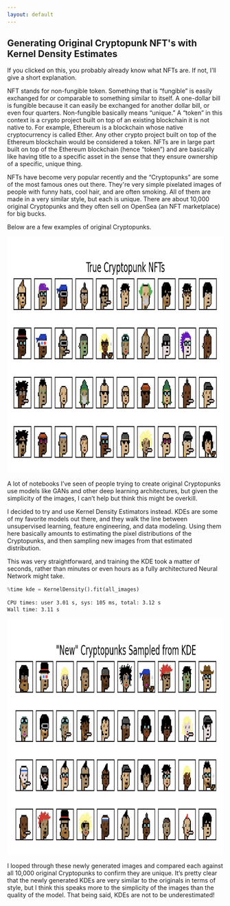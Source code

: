 ```yaml
---
layout: default
---
```


## Generating Original Cryptopunk NFT's with Kernel Density Estimates 

<script type="text/javascript" async="" src="https://cdnjs.cloudflare.com/ajax/libs/mathjax/2.7.4/MathJax.js?config=TeX-MML-AM_CHTML"></script> 


If you clicked on this, you probably already know what NFTs are. If not, I’ll give a short explanation. 

NFT stands for non-fungible token. Something that is “fungible” is easily exchanged for or comparable to something similar to itself. A one-dollar bill is fungible because it can easily be exchanged for another dollar bill, or even four quarters. Non-fungible basically means “unique.” A “token” in this context is a crypto project built on top of an existing blockchain it is not native to. For example, Ethereum is a blockchain whose native cryptocurrency is called Ether. Any other crypto project built on top of the Ethereum blockchain would be considered a token. NFTs are in large part built on top of the Ethereum blockchain (hence “token”) and are basically like having title to a specific asset in the sense that they ensure ownership of a specific, unique thing. 

NFTs have become very popular recently and the “Cryptopunks” are some of the most famous ones out there. They're very simple pixelated images of people with funny hats, cool hair, and are often smoking. All of them are made in a very similar style, but each is unique. There are about 10,000 original Cryptopunks and they often sell on OpenSea (an NFT marketplace) for big bucks. 

Below are a few examples of original Cryptopunks. 

<img src="nft_samples.jpg" width="1000" height="550"> 

A lot of notebooks I’ve seen of people trying to create original Cryptopunks use models like GANs and other deep learning architectures, but given the simplicity of the images, I can’t help but think this might be overkill.  

I decided to try and use Kernel Density Estimators instead. KDEs are some of my favorite models out there, and they walk the line between unsupervised learning, feature engineering, and data modeling. Using them here basically amounts to estimating the pixel distributions of the Cryptopunks, and then sampling new images from that estimated distribution. 

This was very straightforward, and training the KDE took a matter of seconds, rather than minutes or even hours as a fully architectured Neural Network might take. 

```python
%time kde = KernelDensity().fit(all_images)  
```
```
CPU times: user 3.01 s, sys: 105 ms, total: 3.12 s
Wall time: 3.11 s
```

<img src="newly_sampled_cryptopunks_trained_on_all_data.jpg" width="1000" height="550"> 


I looped through these newly generated images and compared each against all 10,000 original Cryptopunks to confirm they are unique. It’s pretty clear that the newly generated KDEs are very similar to the originals in terms of style, but I think this speaks more to the simplicity of the images than the quality of the model. That being said, KDEs are not to be underestimated! 
